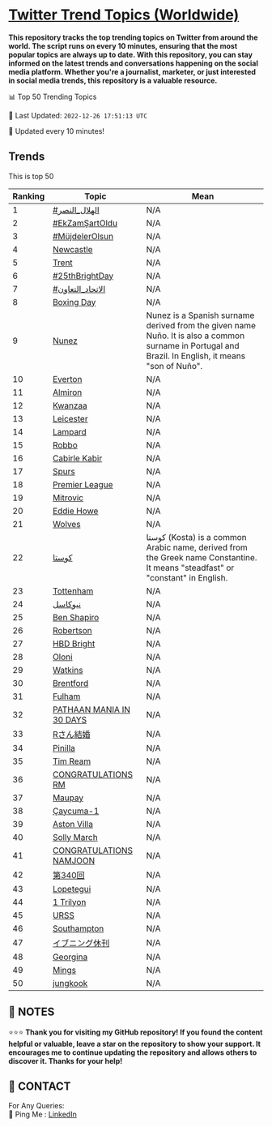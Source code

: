 [Twitter Trend Topics (Worldwide)](https://github.com/ErcinDedeoglu/Twitter-Trend-Topics)
==========

**This repository tracks the top trending topics on Twitter from around the world. 
The script runs on every 10 minutes, ensuring that the most popular topics are always up to date. 
With this repository, you can stay informed on the latest trends and conversations happening on the social media platform. 
Whether you're a journalist, marketer, or just interested in social media trends, this repository is a valuable resource.**


📊 Top 50 Trending Topics

📆 Last Updated: `2022-12-26 17:51:13 UTC`

🔧 Updated every 10 minutes!


## Trends

This is top 50

| Ranking | Topic | Mean |
| ------- | ------------ | ------------ |
| 1 | [#الهلال_النصر](http://twitter.com/search?q=%23%d8%a7%d9%84%d9%87%d9%84%d8%a7%d9%84_%d8%a7%d9%84%d9%86%d8%b5%d8%b1) | N/A |
| 2 | [#EkZamŞartOldu](http://twitter.com/search?q=%23EkZam%c5%9eartOldu) | N/A |
| 3 | [#MüjdelerOlsun](http://twitter.com/search?q=%23M%c3%bcjdelerOlsun) | N/A |
| 4 | [Newcastle](http://twitter.com/search?q=Newcastle) | N/A |
| 5 | [Trent](http://twitter.com/search?q=Trent) | N/A |
| 6 | [#25thBrightDay](http://twitter.com/search?q=%2325thBrightDay) | N/A |
| 7 | [#الاتحاد_التعاون](http://twitter.com/search?q=%23%d8%a7%d9%84%d8%a7%d8%aa%d8%ad%d8%a7%d8%af_%d8%a7%d9%84%d8%aa%d8%b9%d8%a7%d9%88%d9%86) | N/A |
| 8 | [Boxing Day](http://twitter.com/search?q=Boxing+Day) | N/A |
| 9 | [Nunez](http://twitter.com/search?q=Nunez) | Nunez is a Spanish surname derived from the given name Nuño. It is also a common surname in Portugal and Brazil. In English, it means "son of Nuño". |
| 10 | [Everton](http://twitter.com/search?q=Everton) | N/A |
| 11 | [Almiron](http://twitter.com/search?q=Almiron) | N/A |
| 12 | [Kwanzaa](http://twitter.com/search?q=Kwanzaa) | N/A |
| 13 | [Leicester](http://twitter.com/search?q=Leicester) | N/A |
| 14 | [Lampard](http://twitter.com/search?q=Lampard) | N/A |
| 15 | [Robbo](http://twitter.com/search?q=Robbo) | N/A |
| 16 | [Cabirle Kabir](http://twitter.com/search?q=Cabirle+Kabir) | N/A |
| 17 | [Spurs](http://twitter.com/search?q=Spurs) | N/A |
| 18 | [Premier League](http://twitter.com/search?q=Premier+League) | N/A |
| 19 | [Mitrovic](http://twitter.com/search?q=Mitrovic) | N/A |
| 20 | [Eddie Howe](http://twitter.com/search?q=Eddie+Howe) | N/A |
| 21 | [Wolves](http://twitter.com/search?q=Wolves) | N/A |
| 22 | [كوستا](http://twitter.com/search?q=%d9%83%d9%88%d8%b3%d8%aa%d8%a7) | كوستا (Kosta) is a common Arabic name, derived from the Greek name Constantine. It means "steadfast" or "constant" in English. |
| 23 | [Tottenham](http://twitter.com/search?q=Tottenham) | N/A |
| 24 | [نيوكاسل](http://twitter.com/search?q=%d9%86%d9%8a%d9%88%d9%83%d8%a7%d8%b3%d9%84) | N/A |
| 25 | [Ben Shapiro](http://twitter.com/search?q=Ben+Shapiro) | N/A |
| 26 | [Robertson](http://twitter.com/search?q=Robertson) | N/A |
| 27 | [HBD Bright](http://twitter.com/search?q=HBD+Bright) | N/A |
| 28 | [Oloni](http://twitter.com/search?q=Oloni) | N/A |
| 29 | [Watkins](http://twitter.com/search?q=Watkins) | N/A |
| 30 | [Brentford](http://twitter.com/search?q=Brentford) | N/A |
| 31 | [Fulham](http://twitter.com/search?q=Fulham) | N/A |
| 32 | [PATHAAN MANIA IN 30 DAYS](http://twitter.com/search?q=PATHAAN+MANIA+IN+30+DAYS) | N/A |
| 33 | [Rさん結婚](http://twitter.com/search?q=R%e3%81%95%e3%82%93%e7%b5%90%e5%a9%9a) | N/A |
| 34 | [Pinilla](http://twitter.com/search?q=Pinilla) | N/A |
| 35 | [Tim Ream](http://twitter.com/search?q=Tim+Ream) | N/A |
| 36 | [CONGRATULATIONS RM](http://twitter.com/search?q=CONGRATULATIONS+RM) | N/A |
| 37 | [Maupay](http://twitter.com/search?q=Maupay) | N/A |
| 38 | [Çaycuma-1](http://twitter.com/search?q=%c3%87aycuma-1) | N/A |
| 39 | [Aston Villa](http://twitter.com/search?q=Aston+Villa) | N/A |
| 40 | [Solly March](http://twitter.com/search?q=Solly+March) | N/A |
| 41 | [CONGRATULATIONS NAMJOON](http://twitter.com/search?q=CONGRATULATIONS+NAMJOON) | N/A |
| 42 | [第340回](http://twitter.com/search?q=%e7%ac%ac340%e5%9b%9e) | N/A |
| 43 | [Lopetegui](http://twitter.com/search?q=Lopetegui) | N/A |
| 44 | [1 Trilyon](http://twitter.com/search?q=1+Trilyon) | N/A |
| 45 | [URSS](http://twitter.com/search?q=URSS) | N/A |
| 46 | [Southampton](http://twitter.com/search?q=Southampton) | N/A |
| 47 | [イブニング休刊](http://twitter.com/search?q=%e3%82%a4%e3%83%96%e3%83%8b%e3%83%b3%e3%82%b0%e4%bc%91%e5%88%8a) | N/A |
| 48 | [Georgina](http://twitter.com/search?q=Georgina) | N/A |
| 49 | [Mings](http://twitter.com/search?q=Mings) | N/A |
| 50 | [jungkook](http://twitter.com/search?q=jungkook) | N/A |




## 📝 NOTES

⭐⭐⭐ **Thank you for visiting my GitHub repository! If you found the content helpful or valuable, leave a star on the repository to show your support. It encourages me to continue updating the repository and allows others to discover it. Thanks for your help!**

## 📨 CONTACT

 For Any Queries:  
            🏓 Ping Me : [LinkedIn](https://www.linkedin.com/in/ercindedeoglu/)